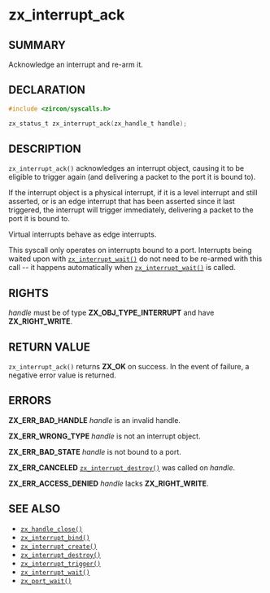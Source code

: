 # zx_interrupt_ack

## SUMMARY

<!-- Contents of this heading updated by update-docs-from-fidl, do not edit. -->

Acknowledge an interrupt and re-arm it.

## DECLARATION

<!-- Contents of this heading updated by update-docs-from-fidl, do not edit. -->

```c
#include <zircon/syscalls.h>

zx_status_t zx_interrupt_ack(zx_handle_t handle);
```

## DESCRIPTION

`zx_interrupt_ack()` acknowledges an interrupt object, causing it to be eligible
to trigger again (and delivering a packet to the port it is bound to).

If the interrupt object is a physical interrupt, if it is a level interrupt and
still asserted, or is an edge interrupt that has been asserted since it last
triggered, the interrupt will trigger immediately, delivering a packet to the
port it is bound to.

Virtual interrupts behave as edge interrupts.

This syscall only operates on interrupts bound to a port.  Interrupts
being waited upon with [`zx_interrupt_wait()`] do not need to be re-armed with this
call -- it happens automatically when [`zx_interrupt_wait()`] is called.

## RIGHTS

<!-- Contents of this heading updated by update-docs-from-fidl, do not edit. -->

*handle* must be of type **ZX_OBJ_TYPE_INTERRUPT** and have **ZX_RIGHT_WRITE**.

## RETURN VALUE

`zx_interrupt_ack()` returns **ZX_OK** on success. In the event
of failure, a negative error value is returned.

## ERRORS

**ZX_ERR_BAD_HANDLE** *handle* is an invalid handle.

**ZX_ERR_WRONG_TYPE** *handle* is not an interrupt object.

**ZX_ERR_BAD_STATE** *handle* is not bound to a port.

**ZX_ERR_CANCELED**  [`zx_interrupt_destroy()`] was called on *handle*.

**ZX_ERR_ACCESS_DENIED** *handle* lacks **ZX_RIGHT_WRITE**.

## SEE ALSO

 - [`zx_handle_close()`]
 - [`zx_interrupt_bind()`]
 - [`zx_interrupt_create()`]
 - [`zx_interrupt_destroy()`]
 - [`zx_interrupt_trigger()`]
 - [`zx_interrupt_wait()`]
 - [`zx_port_wait()`]

<!-- References updated by update-docs-from-fidl, do not edit. -->

[`zx_handle_close()`]: handle_close.md
[`zx_interrupt_bind()`]: interrupt_bind.md
[`zx_interrupt_create()`]: interrupt_create.md
[`zx_interrupt_destroy()`]: interrupt_destroy.md
[`zx_interrupt_trigger()`]: interrupt_trigger.md
[`zx_interrupt_wait()`]: interrupt_wait.md
[`zx_port_wait()`]: port_wait.md
